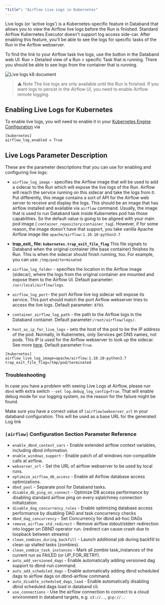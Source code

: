 ```yaml
---
"title": "Airflow Live Logs in Kubernetes"
---
```

Live logs (or ‘active logs’) is a Kubernetes-specific feature in Databand that allows you to view the Airflow live logs before the Run is finished. Standard Airflow Kubernetes Executor doesn't support log access side-car. After enabling this feature, you’ll be able to see the logs for specific tasks of the Run in the Airflow webserver.

To find the link to your Airflow task  live logs, use the button in the Databand web UI: Run > Detailed view of a Run > specific Task that is running. There you should be able to see logs from the container that is running.

![Live logs k8 document](https://files.readme.io/dc34c7c-Live-logs-k8-document.png)

>⚠️ Note
> The live logs are only available until the Run is finished. If you want logs to persist in the Airflow UI, you need to enable Airflow remote logging.

## Enabling Live Logs for Kubernetes

To enable live logs, you will need to enable it in your [Kubernetes Engine Configuration](doc:kubernetes-engine-configuration)  via
```
[kubernetes]
airflow_log_enabled = True
```


## Live Logs Parameter Description
These are the parameter descriptions that you can use for enabling and configuring live logs:

 * `airflow_log_image` - specifies the Airflow image that will be used to add a sidecar to the Run which will expose the live logs of the Run. Airflow will reach the service running on this sidecar and take the logs from it. Put differently, this image contains a sort of API for the Airflow web server to receive and display the logs. This should be an image that has airflow installed and available via `airflow` command. Usually, the image that is used to run Databand task inside Kubernetes pod has those capabilities. So the default value is going to be aligned with your main pod image ( `container_repository`:`container_tag`). However, if for some reason, the image doesn't have that support, you take vanilla Apache Airflow image like `apache/airflow:1.10.10-python3.7`

* **trap\_exit\_ file: `kubernetes.trap_exit_file_flag`**
This file signals to Databand when the original container (the base container) finishes its Run. This is when the sidecar should finish running, too.  For example, you can use: `/tmp/pod/terminated`

* `airflow_log_folder` - specifies the location in the Airflow image (sidecar), where the logs from the original container are mounted and expose them to the Airflow UI.
Default parameter: `/usr/local/airflow/logs`.

* `airflow_log_port`- the port Airflow live log sidecar will expose its service. This port should match the port Airflow webserver tries to access the live logs.
Default parameter: `8793`.

* `container_airflow_log_path` - the path to the Airflow logs in the Databand container.
Default parameter:`/root/airflow/logs/`.

* `host_as_ip_for_live_logs` - sets the host of the pod to be the IP address of the pod. Normally, In Kubernetes, only Services get DNS names, not pods. This IP is used for the Airflow webserver to look up the sidecar. See more [here](https://stackoverflow.com/questions/59258223/how-to-resolve-pod-hostnames-from-other-pods/59262628#59262628).
Default parameter:`True`.

```buildcfg
[kubernetes]
airflow_live_log_image=apache/airflow:1.10.10-python3.7
trap_exit_file_flag=/tmp/pod/terminated
```

### Troubleshooting

In case you have a problem with seeing Live Logs at Airflow, please run `dbnd` with extra switch `--set log.debug_log_config=True`. That will enable debug mode for our logging system, so the reason for the failure might be found.

Make sure you have a correct value of `[airflow]webserver_url` in your databand configuration. This will be used as a base URL for the generated Log link

### `[airflow]` Configuration Section Parameter Reference
- `enable_dbnd_context_vars` - Enable extended airflow context variables, including dbnd information.
- `enable_windows_support` - Enable patch of all windows non-compatible calls at airflow.
- `webserver_url` - Set the URL of airflow webserver to be used by local runs.
- `optimize_airflow_db_access` - Enable all Airflow database access optimizations.
- `dbnd_pool` - Separate pool for Databand tasks.
- `disable_db_ping_on_connect` - Optimize DB access performance by disabling standard airflow ping on every sqlalchmey connection initialization.
- `disable_dag_concurrency_rules` - Enable optimizing database access performance by disabling DAG and task concurrency checks
- `dbnd_dag_concurrency` - Set Concurrency for dbnd ad-hoc DAGs
- `remove_airflow_std_redirect` - Remove airflow stdout/stderr redirection into logger on DBND operator run. (redirect can cause crash due to loopback between streams)
- `clean_zombies_during_backfill` - Launch additional job during backfill to clean up stalled tasks (zombies).
- `clean_zombie_task_instances` - Mark all zombie task_instances of the current run as FAILED (or UP_FOR_RETRY).
- `auto_add_versioned_dags` - Enable automatically adding versioned dag support to dbnd-run command.
- `auto_add_scheduled_dags` - Enable automatically adding dbnd scheduled dags to airflow dags on dbnd-airflow command.
- `auto_disable_scheduled_dags_load` - Enable automatically disabling dbnd scheduled dags load in databand cli.
- `use_connections` - Use the airflow connection to connect to a cloud environment in databand targets, e.g. `s3://..`, `gcp://..`

